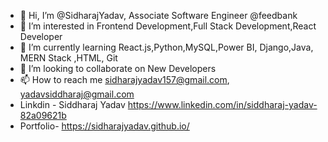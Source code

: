 - 👋 Hi, I’m @SidharajYadav, Associate Software Engineer @feedbank
- 👀 I’m interested in Frontend Development,Full Stack Development,React Developer  
- 🌱 I’m currently learning React.js,Python,MySQL,Power BI, Django,Java, MERN Stack ,HTML, Git 
- 💞️ I’m looking to collaborate on New Developers    
- 📫 How to reach me sidharajyadav157@gmail.com, yadavsiddharaj@gmail.com     
- Linkdin - Siddharaj Yadav  https://www.linkedin.com/in/siddharaj-yadav-82a09621b     
- Portfolio- https://sidharajyadav.github.io/
<!---  
SidharajYadav/SidharajYadav is a ✨ special ✨ repository because its `README.md` (this file) appears on your GitHub profile.
You can click the Preview link to take a look at your changes..
--->

 
